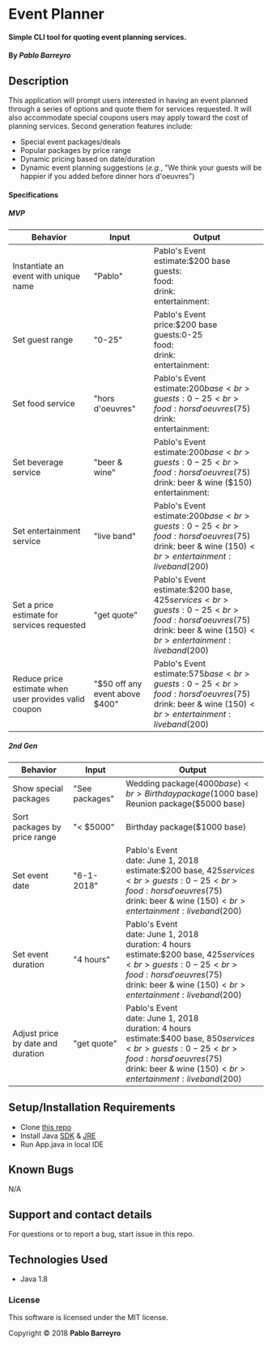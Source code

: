 # Event Planner

#### Simple CLI tool for quoting event planning services.

#### By _**Pablo Barreyro**_

## Description

This application will prompt users interested in having an event planned through a series of options and quote them for services requested. It will also accommodate special coupons users may apply toward the cost of planning services. Second generation features include:

* Special event packages/deals
* Popular packages by price range
* Dynamic pricing based on date/duration
* Dynamic event planning suggestions (_e.g._, "We think your guests will be happier if you added before dinner hors d'oeuvres")

#### Specifications

##### MVP
| Behavior | Input | Output |
| --- | --- | --- |
| Instantiate an event with unique name | "Pablo" | Pablo's Event<br>estimate:$200 base<br>guests:<br>food:<br>drink:<br>entertainment:  |
| Set guest range | "0-25" | Pablo's Event<br>price:$200 base<br>guests:0-25<br>food:<br>drink:<br>entertainment: |
| Set food service  | "hors d'oeuvres" | Pablo's Event<br>estimate:$200 base <br>guests:0-25<br>food:hors d'oeuvres ($75)<br>drink:<br>entertainment: |
| Set beverage service | "beer & wine" | Pablo's Event<br>estimate:$200 base  <br>guests:0-25<br>food:hors d'oeuvres ($75)<br>drink: beer & wine ($150)<br>entertainment: |
| Set entertainment service | "live band" | Pablo's Event<br>estimate:$200 base  <br>guests:0-25<br>food:hors d'oeuvres ($75)<br>drink: beer & wine ($150)<br>entertainment: live band ($200) |
| Set a price estimate for services requested | "get quote" | Pablo's Event<br>estimate:$200 base, $425 services<br>guests:0-25<br>food:hors d'oeuvres ($75)<br>drink: beer & wine ($150)<br>entertainment: live band ($200) |
| Reduce price estimate when user provides valid coupon | "$50 off any event above $400" | Pablo's Event<br>estimate:$575 base<br>guests:0-25<br>food:hors d'oeuvres ($75)<br>drink: beer & wine ($150)<br>entertainment: live band ($200) |

##### 2nd Gen
| Behavior | Input | Output |
| --- | --- | --- |
| Show special packages | "See packages" | Wedding package($4000 base)<br>Birthday package($1000 base)<br>Reunion package($5000 base)<br>  |
| Sort packages by price range  | "< $5000" | Birthday package($1000 base) |
| Set event date  | "6-1-2018" | Pablo's Event<br>date: June 1, 2018<br>estimate:$200 base, $425 services<br>guests:0-25<br>food:hors d'oeuvres ($75)<br>drink: beer & wine ($150)<br>entertainment: live band ($200) |
| Set event duration  | "4 hours" | Pablo's Event<br>date: June 1, 2018<br>duration: 4 hours<br>estimate:$200 base, $425 services<br>guests:0-25<br>food:hors d'oeuvres ($75)<br>drink: beer & wine ($150)<br>entertainment: live band ($200) |
| Adjust price by date and duration | "get quote" | Pablo's Event<br>date: June 1, 2018<br>duration: 4 hours<br>estimate:$400 base, $850 services <br>guests:0-25<br>food:hors d'oeuvres ($75)<br>drink: beer & wine ($150)<br>entertainment: live band ($200) |


## Setup/Installation Requirements

* Clone [this repo](https://github.com/Pabarreyro/event-planner)
* Install Java [SDK](http://www.oracle.com/technetwork/java/javase/downloads/jdk8-downloads-2133151.html) & [JRE](http://www.java.com/en/)
* Run App.java in local IDE

## Known Bugs

N/A

## Support and contact details

For questions or to report a bug, start issue in this repo.

## Technologies Used

* Java 1.8


### License

This software is licensed under the MIT license.

Copyright © 2018 **Pablo Barreyro**
